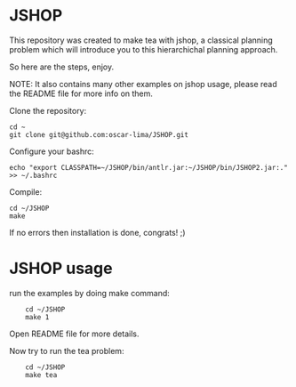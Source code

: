 JSHOP
=====

This repository was created to make tea with jshop, a classical planning problem which will introduce you to this hierarchichal planning approach.

So here are the steps, enjoy.

NOTE: It also contains many other examples on jshop usage, please read the README file for more info on them.

Clone the repository:

    cd ~
    git clone git@github.com:oscar-lima/JSHOP.git
    
Configure your bashrc:

    echo "export CLASSPATH=~/JSHOP/bin/antlr.jar:~/JSHOP/bin/JSHOP2.jar:." >> ~/.bashrc
    
Compile:

    cd ~/JSHOP
    make
    
If no errors then installation is done, congrats! ;)

JSHOP usage
===========

run the examples by doing make command:

        cd ~/JSHOP
        make 1
        
Open README file for more details.

Now try to run the tea problem:

        cd ~/JSHOP
        make tea
